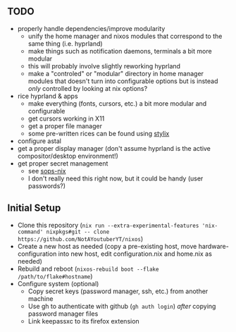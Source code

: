 ## TODO

- properly handle dependencies/improve modularity
    - unify the home manager and nixos modules that correspond to the same thing (i.e. hyprland)
    - make things such as notification daemons, terminals a bit more modular
    - this will probably involve slightly reworking hyprland
    - make a "controled" or "modular" directory in home manager modules that doesn't turn into configurable options but is instead *only* controlled by looking at nix options?
- rice hyprland & apps
    - make everything (fonts, cursors, etc.) a bit more modular and configurable
    - get cursors working in X11
    - get a proper file manager
    - some pre-written rices can be found using [stylix](https://github.com/danth/stylix/tree/master/modules)
- configure astal
- get a proper display manager (don't assume hyprland is the active compositor/desktop environment!)
- get proper secret management
    - see [sops-nix](https://github.com/Mic92/sops-nix)
    - I don't really need this right now, but it could be handy (user passwords?)

## Initial Setup

- Clone this repository (`nix run --extra-experimental-features 'nix-command' nixpkgs#git -- clone https://github.com/NotAYoutuberYT/nixos`)
- Create a new host as needed (copy a pre-existing host, move hardware-configuration into new host, edit configuration.nix and home.nix as needed)
- Rebuild and reboot (`nixos-rebuild boot --flake /path/to/flake#hostname`)
- Configure system (optional)
    - Copy secret keys (password manager, ssh, etc.) from another machine
    - Use gh to authenticate with github (`gh auth login`) *after* copying password manager files
    - Link keepassxc to its firefox extension